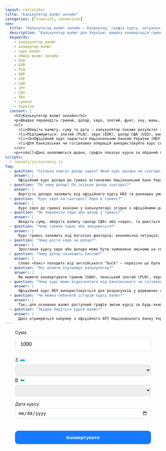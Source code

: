 ```yaml
---
layout: calculator
title: "Калькулятор валют онлайн"
categories: [financial, conversion]
seo:
  title: "Калькулятор валют онлайн — Конвертер, графік курсу, актуальні розрахунки | kalkulator.com.ua"
  description: "Калькулятор валют для України: швидка конвертація гривні, долара, євро, злотого, фунта та інших валют. Оперативний розрахунок, історія і графік курсу, офіційні джерела."
  keywords:
    - калькулятор валют
    - конвертер валют
    - курс валют
    - обмін валют онлайн
    - USD
    - EUR
    - PLN
    - GBP
    - CHF
    - CAD
    - JPY
    - CNY
    - TRY
    - гривня
    - Україна
  content: |
    <h2>Калькулятор валют онлайн</h2>
    <p>Швидко переведіть гривню, долар, євро, злотий, фунт, єну, юань, франк, лиру, канадський долар онлайн. Калькулятор розраховує суму автоматично та показує графік зміни курсу.</p>
    <ul>
      <li>Оберіть валюту, суму та дату — калькулятор покаже результат і динаміку курсу.</li>
      <li>Підтримуються: злотий (PLN), євро (EUR), долар США (USD), юань (CNY), турецька ліра (TRY), швейцарський франк (CHF), фунт (GBP), канадський долар (CAD), єна (JPY).</li>
      <li><b>Офіційний курс надається Національним банком України (НБУ).</b></li>
      <li>Для банківських чи готівкових операцій використовуйте курс свого банку.</li>
    </ul>
    <p><small>Дані оновлюються щодня, графік показує курси за обраний період.</small></p>
scripts:
  - /assets/js/currency.js
faq:
  - question: "Скільки коштує долар зараз? Який курс долара на сьогодні?"
    answer: |
      Офіційний курс долара до гривні встановлює Національний банк України (НБУ) щодня та оновлюється о 00:00. Актуальний курс ви бачите вище у калькуляторі — просто виберіть «долар США» та вкажіть потрібну дату. Для готівкових операцій курс може відрізнятися в обмінниках чи банках.
  - question: "По чому долар? По скільки долар сьогодні?"
    answer: |
      Вартість долара залежить від офіційного курсу НБУ та ринкових умов. Калькулятор автоматично показує поточний курс. Для обміну валют рекомендуємо перевіряти курси у своєму банку або обміннику.
  - question: "Курс євро на сьогодні? Євро в гривні?"
    answer: |
      Курс євро до гривні вказано у калькуляторі згідно з офіційними даними НБУ. Виберіть «євро» — і ви побачите актуальний курс, а також динаміку за останній місяць чи інший період.
  - question: "Як перевести євро або долар у гривні?"
    answer: |
      Введіть суму, оберіть валюту «долар США» або «євро», та дивіться результат у гривнях. Калькулятор враховує офіційний курс на обрану дату.
  - question: "Чому гривня падає або зміцнюється?"
    answer: |
      Курс гривні залежить від багатьох факторів: економічна ситуація, інфляція, дії НБУ, попит і пропозиція на валюту, міжнародні події. Зміни курсу — це відображення балансу на валютному ринку.
  - question: "Чому росте євро чи долар?"
    answer: |
      Зростання курсу євро або долара може бути зумовлене змінами на світових ринках, попитом на валюту в Україні, макроекономічними даними, політичними подіями чи рішеннями центральних банків.
  - question: "Чому долар називають баксом?"
    answer: |
      Слово «бакс» походить від англійського "buck" — первісно це була одиниця виміру (шкура оленя) в американській торгівлі. Згодом слово стало популярним сленговим позначенням долара.
  - question: "Які валюти підтримує калькулятор?"
    answer: |
      Ви можете конвертувати гривню (UAH), польський злотий (PLN), євро (EUR), долар США (USD), китайський юань (CNY), турецьку ліру (TRY), швейцарський франк (CHF), британський фунт (GBP), канадський долар (CAD), японську єну (JPY).
  - question: "Чому курс може відрізнятися від банківського чи готівкового?"
    answer: |
      Офіційний курс НБУ використовується для розрахунків у державних органах, контрактних операціях та бухгалтерії. Банки та обмінники можуть встановлювати свої курси з урахуванням попиту, пропозиції та комісій.
  - question: "Чи можна побачити історію курсу валют?"
    answer: |
      Так, для основних валют доступний графік зміни курсу за будь-який період з 2000 року. Просто виберіть валюту та діапазон дат.
  - question: "Звідки беруться курси валют?"
    answer: |
      Дані отримуються напряму з офіційного API Національного банку України (bank.gov.ua). Курси оновлюються автоматично.
---
```


<!-- Calculator UI: vertical selects, compact layout -->
<form id="currency-form" autocomplete="off" style="max-width:440px;margin:0 auto;">
  <label for="currency-amount" style="display:block;margin-bottom:0.5em;">Сума</label>
  <input type="number" id="currency-amount" min="0" step="any" value="1000" required style="width:100%;padding:0.7em 1em;font-size:1.18em;border-radius:9px;border:1.5px solid #e0e0e0;margin-bottom:1.1em;">

  <div style="display:flex;flex-direction:column;gap:0.4em;margin-bottom:1.2em;">
    <div style="position:relative;">
      <label for="currency-from" style="display:block;margin-bottom:0.25em;font-size:1.09em;align-items:center;display:flex;gap:0.36em;">
        З <span aria-label="стрілка" style="font-size:1.35em;color:#3db7cc;line-height:1;vertical-align:middle;">➡️</span>
      </label>
      <select id="currency-from" required style="width:100%;padding:0.6em 0.8em;border-radius:8px;font-size:1em;border:1.5px solid #e0e0e0;"></select>
    </div>
    <div style="position:relative;">
      <label for="currency-to" style="display:block;margin-bottom:0.25em;font-size:1.09em;align-items:center;display:flex;gap:0.36em;">
        В <span aria-label="стрілка" style="font-size:1.25em;color:#23b378;line-height:1;vertical-align:middle;">⬅️</span>
      </label>
      <select id="currency-to" required style="width:100%;padding:0.6em 0.8em;border-radius:8px;font-size:1em;border:1.5px solid #e0e0e0;"></select>
    </div>
  </div>

  <label for="currency-date" style="display:block;margin-bottom:0.4em;">Дата курсу</label>
  <input type="date" id="currency-date" style="padding:0.45em 0.7em;font-size:1em;border-radius:8px;border:1.5px solid #e0e0e0;margin-bottom:1.2em;width:100%;">

  <button type="submit" style="margin-top:0.6em;width:100%;padding:0.8em;font-size:1.11em;border-radius:10px;background:#157aff;color:#fff;font-weight:600;border:none;box-shadow:0 2px 8px 0 rgba(60,60,60,0.07);">Конвертувати</button>
</form>
<div id="currency-result" class="result" style="margin-top:1.4em;min-height:2.2em;"></div>

<!--CHART_SPLIT-->

<!-- Quick range buttons for chart -->
<div id="chart-range-quick" style="text-align:center;margin:1.3em auto 0.7em auto;max-width:900px;display:none;">
  <button type="button" data-range="30" class="chart-range-btn active">30 днів</button>
  <button type="button" data-range="90" class="chart-range-btn">3 місяці</button>
  <button type="button" data-range="180" class="chart-range-btn">6 місяців</button>
  <button type="button" data-range="365" class="chart-range-btn">1 рік</button>
  <button type="button" data-range="1825" class="chart-range-btn">5 років</button>
  <button type="button" data-range="-1" class="chart-range-btn">Весь час</button>
</div>

<!-- CHART: outside of calculator-block, fullscreen and mobile friendly -->
<div id="currency-chart-block" class="chart-card" style="margin:2.3em auto 0 auto; display:none;">
  <h3 style="margin-bottom:0.9em;text-align:center;">Графік зміни курсу</h3>
  <div class="chart-canvas-wrap">
    <canvas id="currency-chart"></canvas>
  </div>
</div>
